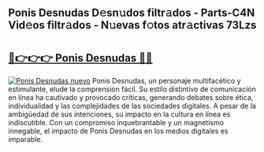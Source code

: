 ## Ponis Desnudas D𝚎sn𝚞dos filtr𝚊dos - Parts-C4N Vid𝚎os filtr𝚊dos - N𝚞evas f𝚘tos atr𝚊ctivas 73Lzs

# <h2><a href="http://mbcfk8.tromn.icu/?c=Ponis+Desnudas">🔗👉👉👉 Ponis Desnudas 🔗🔗</a></h2>

[![Ponis Desnudas nuevo](https://i.imgur.com/pEAQMta.gif)](http://mbcfk8.tromn.icu/?c=Ponis+Desnudas)
Ponis Desnudas, un personaje multifacético y estimulante, elude la comprensión fácil. Su estilo distintivo de comunicación en línea ha cautivado y provocado críticas, generando debates sobre ética, individualidad y las complejidades de las sociedades digitales. A pesar de la ambigüedad de sus intenciones, su impacto en la cultura en línea es indiscutible. Con un compromiso inquebrantable y un magnetismo innegable, el impacto de Ponis Desnudas en los medios digitales es imparable.
